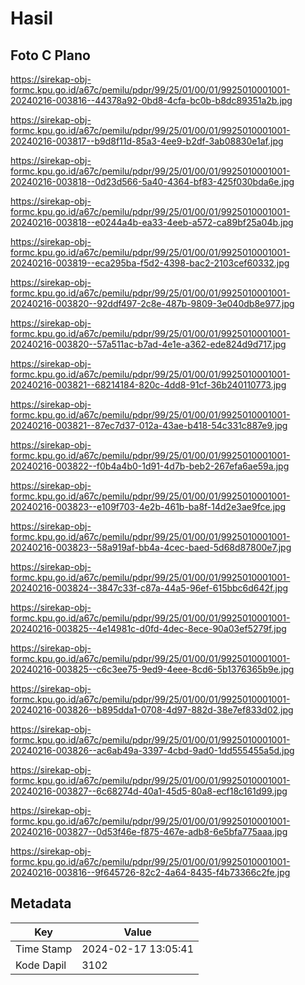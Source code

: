 # Hasil

## Foto C Plano

https://sirekap-obj-formc.kpu.go.id/a67c/pemilu/pdpr/99/25/01/00/01/9925010001001-20240216-003816--44378a92-0bd8-4cfa-bc0b-b8dc89351a2b.jpg

https://sirekap-obj-formc.kpu.go.id/a67c/pemilu/pdpr/99/25/01/00/01/9925010001001-20240216-003817--b9d8f11d-85a3-4ee9-b2df-3ab08830e1af.jpg

https://sirekap-obj-formc.kpu.go.id/a67c/pemilu/pdpr/99/25/01/00/01/9925010001001-20240216-003818--0d23d566-5a40-4364-bf83-425f030bda6e.jpg

https://sirekap-obj-formc.kpu.go.id/a67c/pemilu/pdpr/99/25/01/00/01/9925010001001-20240216-003818--e0244a4b-ea33-4eeb-a572-ca89bf25a04b.jpg

https://sirekap-obj-formc.kpu.go.id/a67c/pemilu/pdpr/99/25/01/00/01/9925010001001-20240216-003819--eca295ba-f5d2-4398-bac2-2103cef60332.jpg

https://sirekap-obj-formc.kpu.go.id/a67c/pemilu/pdpr/99/25/01/00/01/9925010001001-20240216-003820--92ddf497-2c8e-487b-9809-3e040db8e977.jpg

https://sirekap-obj-formc.kpu.go.id/a67c/pemilu/pdpr/99/25/01/00/01/9925010001001-20240216-003820--57a511ac-b7ad-4e1e-a362-ede824d9d717.jpg

https://sirekap-obj-formc.kpu.go.id/a67c/pemilu/pdpr/99/25/01/00/01/9925010001001-20240216-003821--68214184-820c-4dd8-91cf-36b240110773.jpg

https://sirekap-obj-formc.kpu.go.id/a67c/pemilu/pdpr/99/25/01/00/01/9925010001001-20240216-003821--87ec7d37-012a-43ae-b418-54c331c887e9.jpg

https://sirekap-obj-formc.kpu.go.id/a67c/pemilu/pdpr/99/25/01/00/01/9925010001001-20240216-003822--f0b4a4b0-1d91-4d7b-beb2-267efa6ae59a.jpg

https://sirekap-obj-formc.kpu.go.id/a67c/pemilu/pdpr/99/25/01/00/01/9925010001001-20240216-003823--e109f703-4e2b-461b-ba8f-14d2e3ae9fce.jpg

https://sirekap-obj-formc.kpu.go.id/a67c/pemilu/pdpr/99/25/01/00/01/9925010001001-20240216-003823--58a919af-bb4a-4cec-baed-5d68d87800e7.jpg

https://sirekap-obj-formc.kpu.go.id/a67c/pemilu/pdpr/99/25/01/00/01/9925010001001-20240216-003824--3847c33f-c87a-44a5-96ef-615bbc6d642f.jpg

https://sirekap-obj-formc.kpu.go.id/a67c/pemilu/pdpr/99/25/01/00/01/9925010001001-20240216-003825--4e14981c-d0fd-4dec-8ece-90a03ef5279f.jpg

https://sirekap-obj-formc.kpu.go.id/a67c/pemilu/pdpr/99/25/01/00/01/9925010001001-20240216-003825--c6c3ee75-9ed9-4eee-8cd6-5b1376365b9e.jpg

https://sirekap-obj-formc.kpu.go.id/a67c/pemilu/pdpr/99/25/01/00/01/9925010001001-20240216-003826--b895dda1-0708-4d97-882d-38e7ef833d02.jpg

https://sirekap-obj-formc.kpu.go.id/a67c/pemilu/pdpr/99/25/01/00/01/9925010001001-20240216-003826--ac6ab49a-3397-4cbd-9ad0-1dd555455a5d.jpg

https://sirekap-obj-formc.kpu.go.id/a67c/pemilu/pdpr/99/25/01/00/01/9925010001001-20240216-003827--6c68274d-40a1-45d5-80a8-ecf18c161d99.jpg

https://sirekap-obj-formc.kpu.go.id/a67c/pemilu/pdpr/99/25/01/00/01/9925010001001-20240216-003827--0d53f46e-f875-467e-adb8-6e5bfa775aaa.jpg

https://sirekap-obj-formc.kpu.go.id/a67c/pemilu/pdpr/99/25/01/00/01/9925010001001-20240216-003816--9f645726-82c2-4a64-8435-f4b73366c2fe.jpg


## Metadata

| Key        | Value               |
| ---------- | ------------------- |
| Time Stamp | 2024-02-17 13:05:41 |
| Kode Dapil | 3102                |



